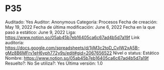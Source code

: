 # P35

Auditado: Yes
Auditor: Anonymous
Categoría: Procesos
Fecha de creación: May 19, 2022
Fecha de última modificación: June 6, 2022
Fecha en la que pasó a estático: June 9, 2022
Liga: https://www.notion.so/05ab45b7eb16405ca6c67ad4b5d7a19f
Link auditoría: https://docs.google.com/spreadsheets/d/1ijM3c2toD_CvIW2xA5B-gMz8B6MFrv1eH6yph772y9s/edit#gid=2067656522
Nivel o status: Estático
Nombre: https://www.notion.so/05ab45b7eb16405ca6c67ad4b5d7a19f 
Resuelto?: No
Se utiliza?: Yes
Última versión: 1.0